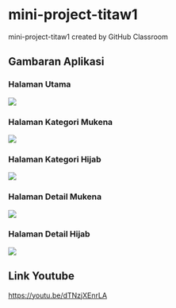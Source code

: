 # mini-project-titaw1
mini-project-titaw1 created by GitHub Classroom

## Gambaran Aplikasi
### Halaman Utama

![](img/utama.png)

### Halaman Kategori Mukena

![](img/mukena.png)

### Halaman Kategori Hijab

![](img/hijab.png)

### Halaman Detail Mukena 

![](img/detailMukena.png)

### Halaman Detail Hijab

![](img/detailHijab.png)

## Link Youtube
https://youtu.be/dTNzjXEnrLA